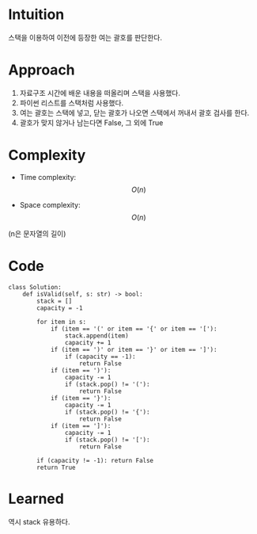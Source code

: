 # Intuition
스택을 이용하여 이전에 등장한 여는 괄호를 판단한다.

# Approach
<!-- Describe your approach to solving the problem. -->
1. 자료구조 시간에 배운 내용을 떠올리며 스택을 사용했다.
2. 파이썬 리스트를 스택처럼 사용했다.
3. 여는 괄호는 스택에 넣고, 닫는 괄호가 나오면 스택에서 꺼내서 괄호 검사를 한다.
4. 괄호가 맞지 않거나 남는다면 False, 그 외에 True
# Complexity
- Time complexity: $$O(n)$$
<!-- Add your time complexity here, e.g. $$O(n)$$ -->

- Space complexity: $$O(n)$$
<!-- Add your space complexity here, e.g. $$O(n)$$ -->
(n은 문자열의 길이)
# Code
```
class Solution:
    def isValid(self, s: str) -> bool:
        stack = []
        capacity = -1

        for item in s:
            if (item == '(' or item == '{' or item == '['):
                stack.append(item)
                capacity += 1
            if (item == ')' or item == '}' or item == ']'):
                if (capacity == -1):
                    return False
            if (item == ')'):
                capacity -= 1
                if (stack.pop() != '('):
                    return False
            if (item == '}'):
                capacity -= 1
                if (stack.pop() != '{'):
                    return False
            if (item == ']'):
                capacity -= 1
                if (stack.pop() != '['):
                    return False

        if (capacity != -1): return False
        return True
```

# Learned
역시 stack 유용하다.